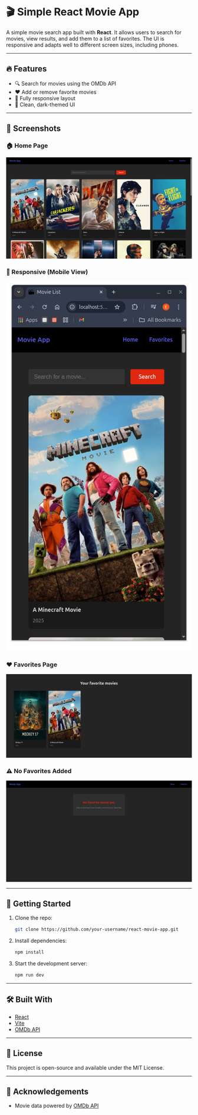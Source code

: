 # 🎬 Simple React Movie App

A simple movie search app built with **React**. It allows users to search for movies, view results, and add them to a list of favorites. The UI is responsive and adapts well to different screen sizes, including phones.

---

## 🔥 Features

- 🔍 Search for movies using the OMDb API  
- ❤️ Add or remove favorite movies  
- 📱 Fully responsive layout  
- 🌙 Clean, dark-themed UI  

---

## 📸 Screenshots

### 🏠 Home Page  
![Home Page](frontend/screenshots/home.png)

### 📱 Responsive (Mobile View)  
![Responsive Design](frontend/screenshots/responsive.png)

### ❤️ Favorites Page  
![Favorites Page](frontend/screenshots/favorites.png)

### ⚠️ No Favorites Added  
![No Favorites](frontend/screenshots/no-favorites.png)

---

## 🚀 Getting Started

1. Clone the repo:
    ```bash
    git clone https://github.com/your-username/react-movie-app.git
    ```

2. Install dependencies:
    ```bash
    npm install
    ```

3. Start the development server:
    ```bash
    npm run dev
    ```

---

## 🛠️ Built With

- [React](https://reactjs.org/)  
- [Vite](https://vitejs.dev/)  
- [OMDb API](http://www.omdbapi.com/)  

---

## 📄 License

This project is open-source and available under the MIT License.

---

## 🙌 Acknowledgements

- Movie data powered by [OMDb API](http://www.omdbapi.com/)
